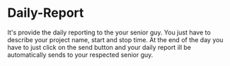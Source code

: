 # Daily-Report
It's provide the daily reporting to the your senior guy. You just have to describe your project name, start and stop time. At the end of the day you have to just click on the send button and your daily report ill be automatically sends to your respected senior guy.

